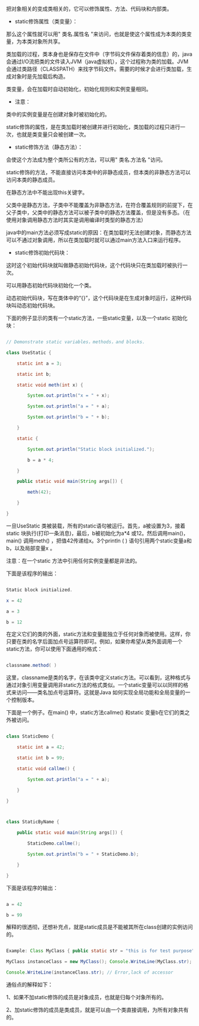 把对象相关的变成类相关的，它可以修饰属性、方法、代码块和内部类。
* static修饰属性（类变量）：
那么这个属性就可以用" 类名.属性名 "来访问，也就是使这个属性成为本类的类变量，为本类对象所共享。
类加载的过程，类本身也是保存在文件中（字节码文件保存着类的信息）的，java会通过I/O流把类的文件读入JVM（java虚拟机），这个过程称为类的加载。JVM会通过类路径（CLASSPATH）来找字节码文件。需要的时候才会进行类加载，生成对象时是先加载后构造。
类变量，会在加载时自动初始化，初始化规则和实例变量相同。
* 注意：
类中的实例变量是在创建对象时被初始化的。
static修饰的属性，是在类加载时被创建并进行初始化，类加载的过程只进行一次，也就是类变量只会被创建一次。
* static修饰方法（静态方法）：
会使这个方法成为整个类所公有的方法，可以用" 类名.方法名 "访问。
static修饰的方法，不能直接访问本类中的非静态成员，但本类的非静态方法可以访问本类的静态成员。
在静态方法中不能出现this关键字。
父类中是静态方法，子类中不能覆盖为非静态方法，在符合覆盖规则的前提下，在父子类中，父类中的静态方法可以被子类中的静态方法覆盖，但是没有多态。（在使用对象调用静态方法时其实是调用编译时类型的静态方法）
java中的main方法必须写成static的原因：在类加载时无法创建对象，而静态方法可以不通过对象调用，所以在类加载时就可以通过main方法入口来运行程序。
* static修饰初始代码块：
这时这个初始代码块就叫做静态初始代码块，这个代码块只在类加载时被执行一次。
可以用静态初始代码块初始化一个类。
动态初始代码块，写在类体中的“{}”，这个代码块是在生成对象时运行，这种代码块叫动态初始代码块。
下面的例子显示的类有一个static方法，一些static变量，以及一个static 初始化块：
```java  
// Demonstrate static variables，methods，and blocks.
class UseStatic {
	static int a = 3;
	static int b;
	static void meth(int x) {
		System.out.println("x = " + x);
		System.out.println("a = " + a);
		System.out.println("b = " + b);
	}
	static {
		System.out.println("Static block initialized.");
		b = a * 4;
	}
	public static void main(String args[]) {
		meth(42);
	}
}
```
一旦UseStatic 类被装载，所有的static语句被运行。首先，a被设置为3，接着static 块执行(打印一条消息)，最后，b被初始化为a*4 或12。然后调用main()，main() 调用meth() ，把值42传递给x。3个println ( ) 语句引用两个static变量a和b，以及局部变量x 。
注意：在一个static 方法中引用任何实例变量都是非法的。
下面是该程序的输出：
```java  
Static block initialized.
x = 42
a = 3
b = 12
```
在定义它们的类的外面，static方法和变量能独立于任何对象而被使用。这样，你只要在类的名字后面加点号运算符即可。例如，如果你希望从类外面调用一个static方法，你可以使用下面通用的格式：
```java  
classname.method( )
```
这里，classname是类的名字，在该类中定义static方法。可以看到，这种格式与通过对象引用变量调用非static方法的格式类似。一个static变量可以以同样的格式来访问——类名加点号运算符。这就是Java 如何实现全局功能和全局变量的一个控制版本。
下面是一个例子。在main() 中，static方法callme() 和static 变量b在它们的类之外被访问。
```java  
class StaticDemo {
	static int a = 42;
	static int b = 99;
	static void callme() {
		System.out.println("a = " + a);
	}
}

class StaticByName {
	public static void main(String args[]) {
		StaticDemo.callme();
		System.out.println("b = " + StaticDemo.b);
	}
}
```
下面是该程序的输出：
```java  
a = 42
b = 99
```
解释的很透彻，还想补充点，就是static成员是不能被其所在class创建的实例访问的。
```java  
Example: Class MyClass { public static str = "this is for test purpose"; } 
MyClass instanceClass = new MyClass(); Console.WriteLine(MyClass.str); // Runs well 
Console.WriteLine(instanceClass.str); // Error,lack of accessor
```
通俗点的解释如下：
1、如果不加static修饰的成员是对象成员，也就是归每个对象所有的。
2、加static修饰的成员是类成员，就是可以由一个类直接调用，为所有对象共有的。